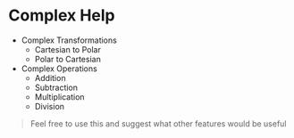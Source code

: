 # Complex Help

- Complex Transformations
    - Cartesian to Polar
    - Polar to Cartesian
- Complex Operations
    - Addition
    - Subtraction
    - Multiplication
    - Division


> Feel free to use this and suggest what other features would be useful

